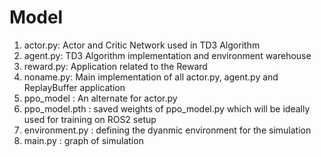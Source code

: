 # Model

1. actor.py: Actor and Critic Network used in TD3 Algorithm
2. agent.py: TD3 Algorithm implementation and environment warehouse
3. reward.py: Application related to the Reward
4. noname.py: Main implementation of all actor.py, agent.py and ReplayBuffer application
5. ppo_model : An alternate for actor.py
6. ppo_model.pth : saved weights of ppo_model.py which will be ideally used for training on ROS2 setup
7. environment.py : defining the dyanmic environment for the simulation
8. main.py : graph of simulation
